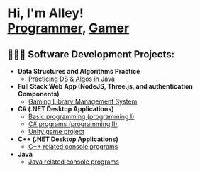 <h1>Hi, I'm Alley! <br/><a href="https://github.com/AlleyCH">Programmer</a>, <a href="https://www.linkedin.com/in/alleychaggar/">Gamer</a></h1>

<h2>👩🏽‍💻 Software Development Projects:</h2>

- <b>Data Structures and Algorithms Practice</b>
  - [Practicing  DS & Algos in Java](https://github.com/AlleyCH/DataStructureAndAl)
- <b>Full Stack Web App (NodeJS, Three.js, and authentication Components)</b>
  - [Gaming Library Management System](https://github.com/AlleyCH/GamingLibraryManagementSystem)
- <b>C# (.NET Desktop Applications)</b>
  - [Basic programming (programming I)](https://github.com/AlleyCH/ProgrammingI)
  - [C# programs (programming II)](https://github.com/AlleyCH/ProgrammingII)
  - [Unity game project](https://github.com/AlleyCH/Grimrage)
- <b>C++ (.NET Desktop Applications)</b>
  - [C++ related console programs](https://github.com/AlleyCH/CPPGameDevWithLab6AndMidterm)
- <b>Java</b>
  - [Java related console programs](https://github.com/AlleyCH/JavaCourse228)


<!--
**AlleyCH** is a ✨ _special_ ✨ repository because its `README.md` (this file) appears on your GitHub profile.

Here are some ideas to get you started:

- 🔭 I’m currently working on ...
- 🌱 I’m currently learning ...
- 👯 I’m looking to collaborate on ...
- 🤔 I’m looking for help with ...
- 💬 Ask me about ...
- 📫 How to reach me: ...
- 😄 Pronouns: ...
- ⚡ Fun fact: ...
-->
